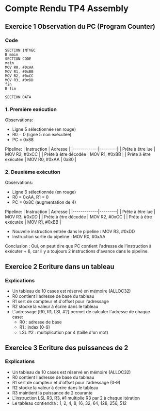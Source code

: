 # Compte Rendu TP4 Assembly

## Exercice 1 Observation du PC (Program Counter)

### Code

```assembly
SECTION INTVEC
B main
SECTION CODE
main
MOV R0, #0xAA
MOV R1, #0xBB
MOV R2, #0xCC
MOV R3, #0xDD
fin
B fin

SECTION DATA
```

### 1. Première exécution

Observations:

- Ligne 5 sélectionnée (en rouge)
- R0 = 0 (ligne 5 non exécutée)
- PC = 0x88

Pipeline:
| Instruction | Adresse |
|-------------|---------|
| Prête à être lue | MOV R2, #0xCC |
| Prête à être décodée | MOV R1, #0xBB |
| Prête à être exécutée | MOV R0, #0xAA | 0x80 |

### 2. Deuxième exécution

Observations:

- Ligne 6 sélectionnée (en rouge)
- R0 = 0xAA, R1 = 0
- PC = 0x8C (augmentation de 4)

Pipeline:
| Instruction | Adresse |
|-------------|---------|
| Prête à être lue | MOV R3, #0xDD |
| Prête à être décodée | MOV R2, #0xCC |
| Prête à être exécutée | MOV R1, #0xBB |

- Nouvelle instruction entrée dans le pipeline : MOV R3, #0xDD
- Instruction sortie du pipeline : MOV R0, #0xAA

Conclusion : Oui, on peut dire que PC contient l'adresse de l'instruction à exécuter + 8, car il y a toujours 2 instructions d'avance dans le pipeline.

## Exercice 2 Ecriture dans un tableau

### Explications

- Un tableau de 10 cases est réservé en mémoire (ALLOC32)
- R0 contient l'adresse de base du tableau
- R1 sert de compteur et d'offset pour l'adressage
- R2 stocke la valeur à écrire dans le tableau
- L'adressage [R0, R1, LSL #2] permet de calculer l'adresse de chaque case:
  - R0 : adresse de base
  - R1 : index (0-9)
  - LSL #2 : multiplication par 4 (taille d'un mot)

## Exercice 3 Ecriture des puissances de 2

### Explications

- Un tableau de 10 cases est réservé en mémoire (ALLOC32)
- R0 contient l'adresse de base du tableau
- R1 sert de compteur et d'offset pour l'adressage (0-9)
- R2 stocke la valeur à écrire dans le tableau
- R3 maintient la puissance de 2 courante
- L'instruction LSL R3, R3, #1 multiplie R3 par 2 à chaque itération
- Le tableau contiendra : 1, 2, 4, 8, 16, 32, 64, 128, 256, 512
